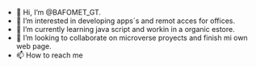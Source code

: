 - 👋 Hi, I’m @BAFOMET_GT.
- 👀 I’m interested in developing apps´s and remot acces for offices.
- 🌱 I’m currently learning java script and workin in a organic estore.
- 💞️ I’m looking to collaborate on microverse proyects and finish mi own web page.
- 📫 How to reach me 

<!---
Bafometo/Bafometo is a ✨ special ✨ repository because its `README.md` (this file) appears on your GitHub profile.
You can click the Preview link to take a look at your changes.
--->
